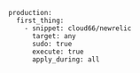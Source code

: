 <!-- usedin: [ _includes/_inlines/Tutorials/common/2016-04-13-newrelic-deploy-hooks-docker/2016-04-13-newrelic-deploy-hooks-docker_this-will-walk-you-.md] -->

```
production:
  first_thing:
    - snippet: cloud66/newrelic
      target: any
      sudo: true
      execute: true
      apply_during: all
```
